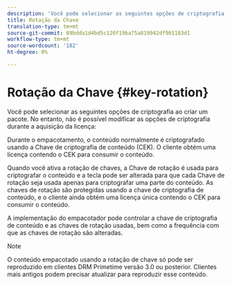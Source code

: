 ```yaml
---
description: 'Você pode selecionar as seguintes opções de criptografia ao criar um pacote. No entanto, não é possível modificar as opções de criptografia durante a aquisição da licença '
title: Rotação da Chave
translation-type: tm+mt
source-git-commit: 89bdda1d4bd5c126f19ba75a819942df901183d1
workflow-type: tm+mt
source-wordcount: '182'
ht-degree: 0%

---
```



# Rotação da Chave {#key-rotation}

Você pode selecionar as seguintes opções de criptografia ao criar um pacote. No entanto, não é possível modificar as opções de criptografia durante a aquisição da licença:

Durante o empacotamento, o conteúdo normalmente é criptografado usando a Chave de criptografia de conteúdo (CEK). O cliente obtém uma licença contendo o CEK para consumir o conteúdo.

Quando você ativa a rotação de chaves, a Chave de rotação é usada para criptografar o conteúdo e a tecla pode ser alterada para que cada Chave de rotação seja usada apenas para criptografar uma parte do conteúdo. As chaves de rotação são protegidas usando a chave de criptografia de conteúdo, e o cliente ainda obtém uma licença única contendo o CEK para consumir o conteúdo.

A implementação do empacotador pode controlar a chave de criptografia de conteúdo e as chaves de rotação usadas, bem como a frequência com que as chaves de rotação são alteradas.

>[!NOTE]
>
>O conteúdo empacotado usando a rotação de chave só pode ser reproduzido em clientes DRM Primetime versão 3.0 ou posterior. Clientes mais antigos podem precisar atualizar para reproduzir esse conteúdo.